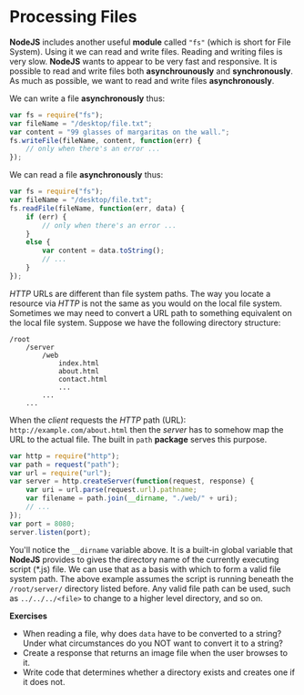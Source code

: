 # Processing Files

**NodeJS** includes another useful **module** called `"fs"` (which is short for File System). Using it we can read and write files. Reading and writing files is very slow. **NodeJS** wants to appear to be very fast and responsive. It is possible to read and write files both **asynchrounously** and **synchronously**. As much as possible, we want to read and write files **asynchronously**.

We can write a file **asynchronously** thus:

```js
var fs = require("fs");
var fileName = "/desktop/file.txt";
var content = "99 glasses of margaritas on the wall.";
fs.writeFile(fileName, content, function(err) {
    // only when there's an error ...
});
```

We can read a file **asynchronously** thus:

```js
var fs = require("fs");
var fileName = "/desktop/file.txt";
fs.readFile(fileName, function(err, data) {
    if (err) {
        // only when there's an error ...
    }
    else {
        var content = data.toString();
        // ...
    }
});
```

_HTTP_ URLs are different than file system paths. The way you locate a resource via _HTTP_ is not the same as you would on the local file system. Sometimes we may need to convert a URL path to something equivalent on the local file system. Suppose we have the following directory structure:

```
/root
    /server
        /web
            index.html
            about.html
            contact.html
            ...
        ...
    ...

```

When the _client_ requests the _HTTP_ path (URL): `http://example.com/about.html` then the _server_ has to somehow map the URL to the actual file. The built in `path` **package** serves this purpose.

```js
var http = require("http");
var path = request("path");
var url = require("url");
var server = http.createServer(function(request, response) {
    var uri = url.parse(request.url).pathname;
    var filename = path.join(__dirname, "./web/" + uri);
    // ...
});
var port = 8080;
server.listen(port);
```

You'll notice the `__dirname` variable above. It is a built-in global variable that **NodeJS** provides to gives the directory name of the currently executing script (\*.js) file. We can use that as a basis with which to form a valid file system path. The above example assumes the script is running beneath the `/root/server/` directory listed before. Any valid file path can be used, such as `../../../<file>` to change to a higher level directory, and so on.

**Exercises**

* When reading a file, why does `data` have to be converted to a string? Under what circumstances do you NOT want to convert it to a string?
* Create a response that returns an image file when the user browses to it.
* Write code that determines whether a directory exists and creates one if it does not.
